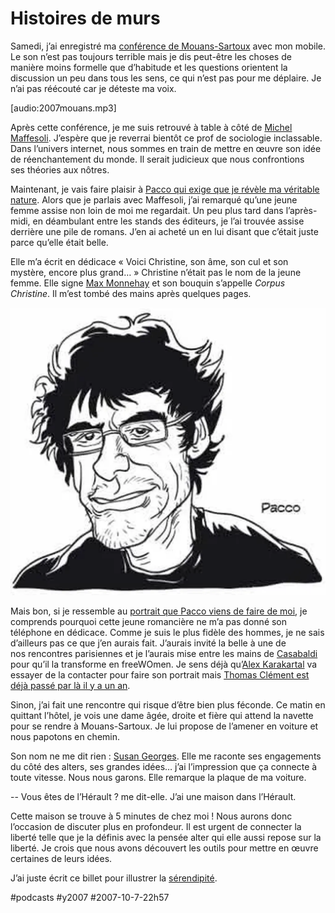 # Histoires de murs

Samedi, j’ai enregistré ma [conférence de Mouans-Sartoux](mouans-sartoux.md) avec mon mobile. Le son n’est pas toujours terrible mais je dis peut-être les choses de manière moins formelle que d’habitude et les questions orientent la discussion un peu dans tous les sens, ce qui n’est pas pour me déplaire. Je n’ai pas réécouté car je déteste ma voix.

[audio:2007mouans.mp3]

Après cette conférence, je me suis retrouvé à table à côté de [Michel Maffesoli](http://fr.wikipedia.org/wiki/Michel_Maffesoli). J’espère que je reverrai bientôt ce prof de sociologie inclassable. Dans l’univers internet, nous sommes en train de mettre en œuvre son idée de réenchantement du monde. Il serait judicieux que nous confrontions ses théories aux nôtres.

Maintenant, je vais faire plaisir à [Pacco qui exige que je révèle ma véritable nature](http://www.fuckingkarma.com/2007/10/06/rhaaa-ces-journalistes). Alors que je parlais avec Maffesoli, j’ai remarqué qu’une jeune femme assise non loin de moi me regardait. Un peu plus tard dans l’après-midi, en déambulant entre les stands des éditeurs, je l’ai trouvée assise derrière une pile de romans. J’en ai acheté un en lui disant que c’était juste parce qu’elle était belle.

Elle m’a écrit en dédicace « Voici Christine, son âme, son cul et son mystère, encore plus grand… » Christine n’était pas le nom de la jeune femme. Elle signe [Max Monnehay](http://profile.myspace.com/index.cfm?fuseaction=user.viewprofile&friendid=131842959) et son bouquin s’appelle *Corpus Christine*. Il m’est tombé des mains après quelques pages.

[![Pacco](_i/pacco4.webp)](http://www.fuckingkarma.com/2007/10/06/rhaaa-ces-journalistes)

Mais bon, si je ressemble au [portrait que Pacco viens de faire de moi](http://www.fuckingkarma.com/2007/10/06/rhaaa-ces-journalistes), je comprends pourquoi cette jeune romancière ne m’a pas donné son téléphone en dédicace. Comme je suis le plus fidèle des hommes, je ne sais d’ailleurs pas ce que j’en aurais fait. J’aurais invité la belle à une de nos rencontres parisiennes et je l’aurais mise entre les mains de [Casabaldi](http://francescocasabaldi.typepad.com/) pour qu’il la transforme en freeWOmen. Je sens déjà qu’[Alex Karakartal](http://www.page2007.com) va essayer de la contacter pour faire son portrait mais [Thomas Clément est déjà passé par là il y a un an](http://clement.blogs.com/thomas_clment/2006/10/tomcast_018_max.html).

Sinon, j’ai fait une rencontre qui risque d’être bien plus féconde. Ce matin en quittant l’hôtel, je vois une dame âgée, droite et fière qui attend la navette pour se rendre à Mouans-Sartoux. Je lui propose de l’amener en voiture et nous papotons en chemin.

Son nom ne me dit rien : [Susan Georges](http://fr.wikipedia.org/wiki/Susan_George). Elle me raconte ses engagements du côté des alters, ses grandes idées… j’ai l’impression que ça connecte à toute vitesse. Nous nous garons. Elle remarque la plaque de ma voiture.

-- Vous êtes de l’Hérault ? me dit-elle. J’ai une maison dans l’Hérault.

Cette maison se trouve à 5 minutes de chez moi ! Nous aurons donc l’occasion de discuter plus en profondeur. Il est urgent de connecter la liberté telle que je la définis avec la pensée alter qui elle aussi repose sur la liberté. Je crois que nous avons découvert les outils pour mettre en œuvre certaines de leurs idées.

J’ai juste écrit ce billet pour illustrer la [sérendipité](../../2006/5/srendipit-naturelle.md).

#podcasts #y2007 #2007-10-7-22h57
